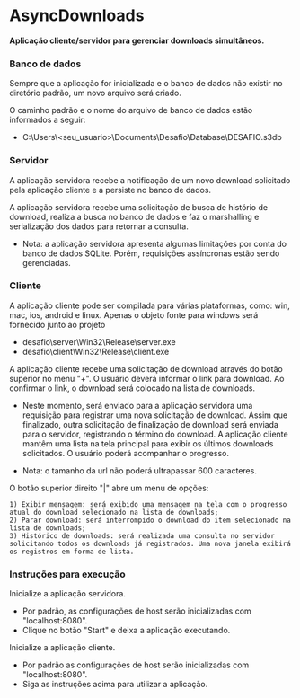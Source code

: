 # AsyncDownloads

<p><b>Aplicação cliente/servidor para gerenciar downloads simultâneos.</b></p>

<h3>Banco de dados</h3>
Sempre que a aplicação for inicializada e o banco de dados não existir no diretório padrão, um novo arquivo será criado.

O caminho padrão e o nome do arquivo de banco de dados estão informados a seguir:
 - C:\Users\\<seu_usuario>\Documents\Desafio\Database\DESAFIO.s3db

<h3>Servidor</h3>

A aplicação servidora recebe a notificação de um novo download solicitado pela aplicação cliente e a persiste no banco de dados.

A aplicação servidora recebe uma solicitação de busca de histório de download, realiza a busca no banco de dados e faz o marshalling e serialização dos dados para retornar a consulta.

  * Nota: a aplicação servidora apresenta algumas limitações por conta do banco de dados SQLite. Porém, requisições assíncronas estão sendo gerenciadas.

<h3>Cliente</h3>

A aplicação cliente pode ser compilada para várias plataformas, como: win, mac, ios, android e linux. Apenas o objeto fonte para windows será fornecido junto ao projeto
 - desafio\server\Win32\Release\server.exe
 - desafio\client\Win32\Release\client.exe

A aplicação cliente recebe uma solicitação de download através do botão superior no menu "+". O usuário deverá informar o link para download. Ao confirmar o link, o download será colocado na lista de downloads.
 - Neste momento, será enviado para a aplicação servidora uma requisição para registrar uma nova solicitação de download. Assim que finalizado, outra solicitação de finalização de download será enviada para o servidor, registrando o término do download.
A aplicação cliente mantêm uma lista na tela principal para exibir os últimos downloads solicitados. O usuário poderá acompanhar o progresso.

* Nota: o tamanho da url não poderá ultrapassar 600 caracteres.

O botão superior direito "|" abre um menu de opções: 

    1) Exibir mensagem: será exibido uma mensagem na tela com o progresso atual do download selecionado na lista de downloads;
    2) Parar download: será interrompido o download do item selecionado na lista de downloads; 
    3) Histórico de downloads: será realizada uma consulta no servidor solicitando todos os downloads já registrados. Uma nova janela exibirá os registros em forma de lista.
 
<h3>Instruções para execução</h3>

Inicialize a aplicação servidora.
 - Por padrão, as configurações de host serão inicializadas com "localhost:8080". 
 - Clique no botão "Start" e deixa a aplicação executando.
 
Inicialize a aplicação cliente.
 - Por padrão as configurações de host serão inicializadas com "localhost:8080".
 - Siga as instruções acima para utilizar a aplicação.
